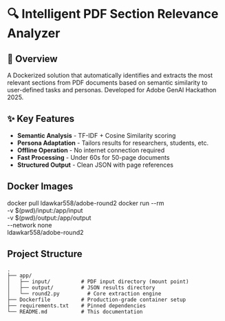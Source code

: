 # 🔍 Intelligent PDF Section Relevance Analyzer


## 🌟 Overview
A Dockerized solution that automatically identifies and extracts the most relevant sections from PDF documents based on semantic similarity 
to user-defined tasks and personas. Developed for Adobe GenAI Hackathon 2025.

## ✨ Key Features
- **Semantic Analysis** - TF-IDF + Cosine Similarity scoring
- **Persona Adaptation** - Tailors results for researchers, students, etc.
- **Offline Operation** - No internet connection required
- **Fast Processing** - Under 60s for 50-page documents
- **Structured Output** - Clean JSON with page references


## Docker Images

  docker pull ldawkar558/adobe-round2
docker run --rm \
  -v $(pwd)/input:/app/input \
  -v $(pwd)/output:/app/output \
  --network none \
  ldawkar558/adobe-round2



##  Project Structure
```text
.
├── app/
│   ├── input/          # PDF input directory (mount point)
│   ├── output/         # JSON results directory
│   └── round2.py         # Core extraction engine
├── Dockerfile          # Production-grade container setup
├── requirements.txt    # Pinned dependencies
└── README.md           # This documentation
